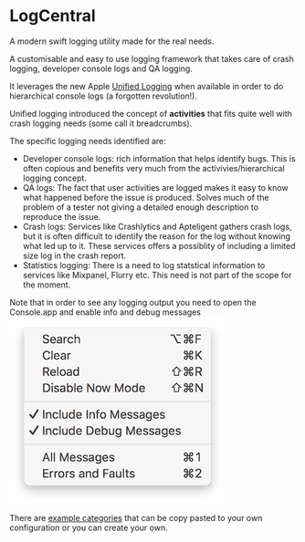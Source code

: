 # LogCentral
A modern swift logging utility made for the real needs. 

A customisable and easy to use logging framework that takes care of crash logging, developer console logs and QA logging.

It leverages the new Apple [Unified Logging](https://developer.apple.com/reference/os/1891852-logging) when available in order to do hierarchical console logs (a forgotten revolution!).

Unified logging introduced the concept of **activities** that fits quite well with crash logging needs (some call it breadcrumbs).


The specific logging needs identified are:
- Developer console logs: rich information that helps identify bugs. This is often copious and benefits very much from the activivies/hierarchical logging concept.
- QA logs: The fact that user activities are logged makes it easy to know what happened before the issue is produced. Solves much of the problem of a tester not giving a detailed enough description to reproduce the issue. 
- Crash logs: Services like Crashlytics and Apteligent gathers crash logs, but it is often difficult to identify the reason for the log without knowing what led up to it. These services offers a possiblity of including a limited size log in the crash report.
- Statistics logging: There is a need to log statstical information to services like Mixpanel, Flurry etc. This need is not part of the scope for the moment.

Note that in order to see any logging output you need to open the Console.app and enable info and debug messages ![screenshot](Documentation/ConsoleMenu.png)

There are [example categories](LogCentralTests/ExampleCategories.swift) that can be copy pasted
to your own configuration or you can create your own.
